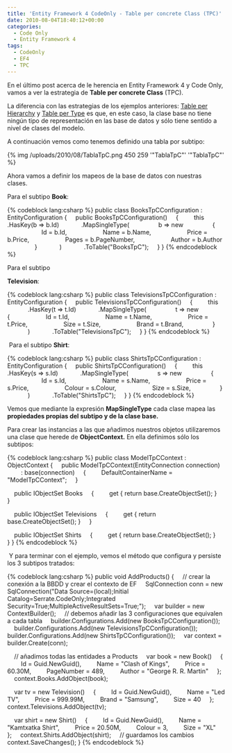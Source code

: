 ```yaml
---
title: 'Entity Framework 4 CodeOnly - Table per concrete Class (TPC)'
date: 2010-08-04T18:40:12+00:00
categories:
  - Code Only
  - Entity Framework 4
tags:
  - CodeOnly
  - EF4
  - TPC
---
```

En el último post acerca de le herencia en Entity Framework 4 y Code Only, vamos a ver la estrategia de **Table per concrete Class** (TPC).

La diferencia con las estrategias de los ejemplos anteriores: <a href="http://www.serrate.es/2010/07/19/entity-framework-4-codeonly-table-per-hierarchy-tph/" target="_self">Table per Hierarchy</a> y <a href="/2010/07/21/entity-framework-4-codeonly-table-per-type-tpt/" target="_self">Table per Type</a> es que, en este caso, la clase base no tiene ningún tipo de representación en las base de datos y sólo tiene sentido a nivel de clases del modelo.

A continuación vemos como tenemos definido una tabla por subtipo:

  {% img /uploads/2010/08/TablaTpC.png 450 259 '"TablaTpC"' '"TablaTpC"' %}

Ahora vamos a definir los mapeos de la base de datos con nuestras clases.  

Para el subtipo **Book**:

{% codeblock lang:csharp %}
public class BooksTpCConfiguration : EntityConfiguration<Book>
{
    public BooksTpCConfiguration()
    {
        this
            .HasKey(b => b.Id)
            .MapSingleType(
                b => new
                {
                    Id = b.Id,
                    Name = b.Name,
                    Price = b.Price,
                    Pages = b.PageNumber,
                    Author = b.Author
                }
            )
            .ToTable("BooksTpC");
    }
}
{% endcodeblock %}

<!--more-->Para el subtipo 

**Television**:

{% codeblock lang:csharp %}
public class TelevisionsTpCConfiguration : EntityConfiguration<Television>
{
    public TelevisionsTpCConfiguration()
    {
        this
            .HasKey(t => t.Id)
            .MapSingleType(
                t => new
                {
                    Id = t.Id,
                    Name = t.Name,
                    Price = t.Price,
                    Size = t.Size,
                    Brand = t.Brand,
                }
            )
            .ToTable("TelevisionsTpC");
    }
}
{% endcodeblock %}

 Para el subtipo **Shirt**:

{% codeblock lang:csharp %}
public class ShirtsTpCConfiguration : EntityConfiguration<Shirt>
{
    public ShirtsTpCConfiguration()
    {
        this
            .HasKey(s => s.Id)
            .MapSingleType(
                s => new
                {
                    Id = s.Id,
                    Name = s.Name,
                    Price = s.Price,
                    Colour = s.Colour,
                    Size = s.Size,
                }
            )
            .ToTable("ShirtsTpC");
    }
}
{% endcodeblock %}

Vemos que mediante la expresión **MapSingleType** cada clase mapea las **propiedades propias del subtipo y de la clase base.**

Para crear las instancias a las que añadimos nuestros objetos utilizaremos una clase que herede de **ObjectContext.** En ella definimos sólo los subtipos:

{% codeblock lang:csharp %}
public class ModelTpCContext : ObjectContext
{
    public ModelTpCContext(EntityConnection connection)
        : base(connection)
    {
        DefaultContainerName = "ModelTpCContext";
    }

    public IObjectSet<Book> Books
    {
        get { return base.CreateObjectSet<Book>(); }
    }

    public IObjectSet<Television> Televisions
    {
        get { return base.CreateObjectSet<Television>(); }
    }

    public IObjectSet<Shirt> Shirts
    {
        get { return base.CreateObjectSet<Shirt>(); }
    }
}
{% endcodeblock %}

 Y para terminar con el ejemplo, vemos el método que configura y persiste los 3 subtipos tratados:

{% codeblock lang:csharp %}
public void AddProducts()
{
    // crear la conexión a la BBDD y crear el contexto de EF
    SqlConnection conn = new SqlConnection("Data Source=(local);Initial Catalog=Serrate.CodeOnly;Integrated Security=True;MultipleActiveResultSets=True;");
    var builder = new ContextBuilder<ModelTpCContext>();
    // debemos añadir las 3 configuraciones que equivalen a cada tabla
    builder.Configurations.Add(new BooksTpCConfiguration());
    builder.Configurations.Add(new TelevisionsTpCConfiguration());
    builder.Configurations.Add(new ShirtsTpCConfiguration());
    var context = builder.Create(conn);

    // añadimos todas las entidades a Products
    var book = new Book()
    {
        Id = Guid.NewGuid(),
        Name = "Clash of Kings",
        Price = 60.30M,
        PageNumber = 489,
        Author = "George R. R. Martin"
    };
    context.Books.AddObject(book);

    var tv = new Television()
    {
        Id = Guid.NewGuid(),
        Name = "Led TV",
        Price = 999.99M,
        Brand = "Samsung",
        Size = 40
    };
    context.Televisions.AddObject(tv);

    var shirt = new Shirt()
    {
        Id = Guid.NewGuid(),
        Name = "Kamtxatka Shirt",
        Price = 20.50M,
        Colour = 3,
        Size = "XL"
    };
    context.Shirts.AddObject(shirt);
    // guardamos los cambios
    context.SaveChanges();
}
{% endcodeblock %}